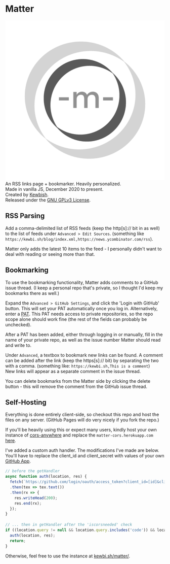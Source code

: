 # Matter
![Matter logo - a mobius strip with a m.](assets/matter512.png)  
An RSS links page + bookmarker. Heavily personalized.  
Made in vanilla JS, December 2020 to present.  
Created by [Kewbish](https://github.com/kewbish).  
Released under the [GNU GPLv3 License](./LICENSE).

## RSS Parsing
Add a comma-delimited list of RSS feeds (keep the http[s]:// bit in as well) to the list of feeds under `Advanced > Edit Sources`. (something like `https://kewbi.sh/blog/index.xml,https://news.ycombinator.com/rss`).  

Matter only adds the latest 10 items to the feed - I personally didn't want to deal with reading or seeing more than that.

## Bookmarking
To use the bookmarking functionality, Matter adds comments to a GitHub issue thread. (I keep a personal repo that's private, so I thought I'd keep my bookmarks there as well.)  

Expand the `Advanced > GitHub Settings`, and click the 'Login with GitHub' button. This will set your PAT automatically once you log in. Alternatively, enter a [PAT](https://github.com/settings/tokens/new). This PAT needs access to private repositories, so the repo scope alone should work fine (the rest of the fields can probably be unchecked).  

After a PAT has been added, either through logging in or manually, fill in the name of your private repo, as well as the issue number Matter should read and write to.

Under `Advanced`, a textbox to bookmark new links can be found. A comment can be added after the link (keep the https[s]:// bit) by separating the two with a comma. (something like: `https://kewbi.sh,This is a comment`)  
New links will appear as a separate comment in the issue thread.

You can delete bookmarks from the Matter side by clicking the delete button - this will remove the comment from the GitHub issue thread.

## Self-Hosting
Everything is done entirely client-side, so checkout this repo and host the files on any server. (GitHub Pages will do very nicely if you fork the repo.)

If you'll be heavily using this or expect many users, kindly host your own instance of [cors-anywhere](https://github.com/Rob--W/cors-anywhere) and replace the `matter-cors.herokuapp.com` [here](https://github.com/kewbish/matter/blob/master/main.js#L152).

I've added a custom auth handler. The modifications I've made are below. You'll have to replace the client_id and client_secret with values of your own [GitHub App](https://github.com/settings/apps/new).
```js
// before the getHandler
async function auth(location, res) {
  fetch(`https://github.com/login/oauth/access_token?client_id=[id]&client_secret=[secret]&code=${location.query.split("=")[1]}`, { method: "POST" })
  .then(tex => tex.text())
  .then(rx => {
    res.writeHead(200);
    res.end(rx);
  });
}

// ... then in getHandler after the 'iscorsneeded' check
if ((location.query != null && location.query.includes('code')) && location.host === 'auth') {
  auth(location, res);
  return;
}
```

Otherwise, feel free to use the instance at [kewbi.sh/matter/](https://kewbi.sh/matter).


